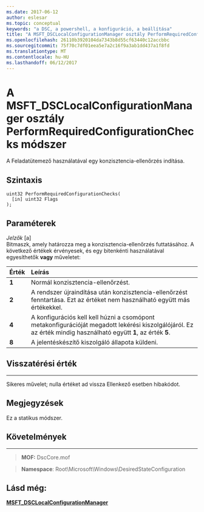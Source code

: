 ```yaml
---
ms.date: 2017-06-12
author: eslesar
ms.topic: conceptual
keywords: "a DSC, a powershell, a konfiguráció, a beállítása"
title: "A MSFT_DSCLocalConfigurationManager osztály PerformRequiredConfigurationChecks módszer"
ms.openlocfilehash: 26110b3920104da7343b8d55cf63440c12accbbc
ms.sourcegitcommit: 75f70c7df01eea5e7a2c16f9a3ab1dd437a1f8fd
ms.translationtype: MT
ms.contentlocale: hu-HU
ms.lasthandoff: 06/12/2017
---
```

# <a name="performrequiredconfigurationchecks-method-of-the-msftdsclocalconfigurationmanager-class"></a>A MSFT_DSCLocalConfigurationManager osztály PerformRequiredConfigurationChecks módszer

A Feladatütemező használatával egy konzisztencia-ellenőrzés indítása.

<a name="syntax"></a>Szintaxis
------

```mof
uint32 PerformRequiredConfigurationChecks(
  [in] uint32 Flags
);
```

<a name="parameters"></a>Paraméterek
----------

*Jelzők* \[a\]  
Bitmaszk, amely határozza meg a konzisztencia-ellenőrzés futtatásához. A következő értékek érvényesek, és egy bitenkénti használatával egyesíthetők **vagy** műveletet:

|Érték |Leírás |
|:--- |:---|
|**1** | Normál konzisztencia-ellenőrzést. |
|**2** | A rendszer újraindítása után konzisztencia-ellenőrzést fenntartása. Ezt az értéket nem használható együtt más értékekkel. |
|**4** | A konfigurációs kell kell húzni a csomópont metakonfigurációját megadott lekérési kiszolgálójáról. Ez az érték mindig használható együtt **1**, az érték **5**. |
|**8** | A jelentéskészítő kiszolgáló állapota küldeni. |

## <a name="return-value"></a>Visszatérési érték
------------

Sikeres művelet; nulla értéket ad vissza Ellenkező esetben hibakódot.

## <a name="remarks"></a>Megjegyzések

Ez a statikus módszer.

## <a name="requirements"></a>Követelmények
------------
>**MOF:** DscCore.mof

>**Namespace**: Root\Microsoft\Windows\DesiredStateConfiguration


## <a name="see-also"></a>Lásd még:


[**MSFT_DSCLocalConfigurationManager**](msft-dsclocalconfigurationmanager.md)


 

 




